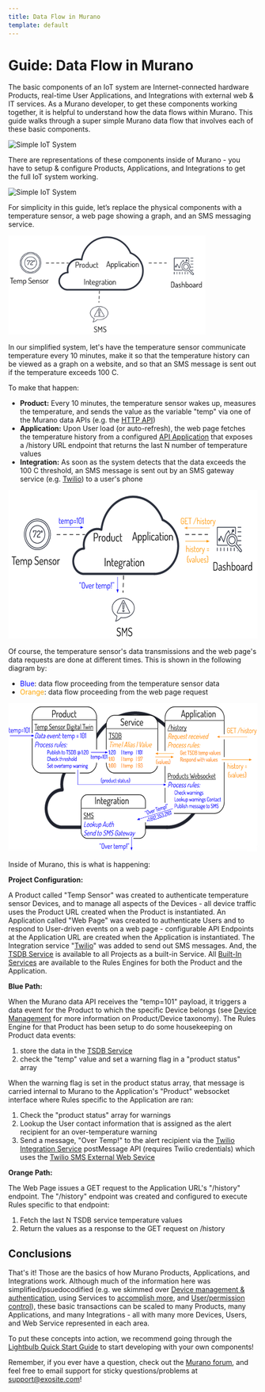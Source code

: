 ```yaml
---
title: Data Flow in Murano
template: default
---
```


# Guide: Data Flow in Murano

The basic components of an IoT system are Internet-connected hardware Products, real-time User Applications, and Integrations with external web & IT services.  As a Murano developer, to get these components working together, it is helpful to understand how the data flows within Murano.  This guide walks through a super simple Murano data flow that involves each of these basic components.

<img src="/guides/assets/mdf-iot-simple-diagram.png" height="200" alt="Simple IoT System">


There are representations of these components inside of Murano - you have to setup & configure Products, Applications, and Integrations to get the full IoT system working.

<img src="/guides/assets/mdf-iot-simple-diagram-murano.png" height="200" alt="Simple IoT System">

For simplicity in this guide, let’s replace the physical components with a temperature sensor, a web page showing a graph, and an SMS messaging service. 

<img src="/guides/assets/mdf-iot-component-diagram.png" height="200" alt="Simple IoT System">

In our simplified system, let's have the temperature sensor communicate temperature every 10 minutes, make it so that the temperature history can be viewed as a graph on a website, and so that an SMS message is sent out if the temperature exceeds 100 C.  

To make that happen:
* **Product:** Every 10 minutes, the temperature sensor wakes up, measures the temperature, and sends the value as the variable "temp" via one of the Murano data APIs (e.g. the <a href="/reference/products/device-api/http/" target="_blank">HTTP API</a>)
* **Application:** Upon User load (or auto-refresh), the web page fetches the temperature history from a configured <a href="/guides/api-application/" target="_blank">API Application</a> that exposes a /history URL endpoint that returns the last N number of temperature values
* **Integration:** As soon as the system detects that the data exceeds the 100 C threshold, an SMS message is sent out by an SMS gateway service (e.g. <a href="/reference/services/twilio/" target="_blank">Twilio</a>) to a user's phone
 
<img src="/guides/assets/mdf-iot-component-external-flow.png" height="300" alt="Simple IoT System">

Of course, the temperature sensor's data transmissions and the web page's data requests are done at different times.  This is shown in the following diagram by:
* <span style="color:blue">Blue</span>: data flow proceeding from the temperature sensor data
* <span style="color:orange">Orange</span>: data flow proceeding from the web page request

<img src="/guides/assets/mdf-murano-internal-flow.png" height="300" alt="Simple IoT System">

Inside of Murano, this is what is happening:

**Project Configuration:**

A Product called "Temp Sensor" was created to authenticate temperature sensor Devices, and to manage all aspects of the Devices - all device traffic uses the Product URL created when the Product is instantiated.  An Application called "Web Page" was created to authenticate Users and to respond to User-driven events on a web page - configurable API Endpoints at the Application URL are created when the Application is instantiated. The Integration service "<a href="/reference/services/twilio/" target="_blank">Twilio</a>" was added to send out SMS messages.  And, the <a href="/reference/services/tsdb/" target="_blank">TSDB Service</a> is available to all Projects as a built-in Service.  All <a href="/reference/services/" target="_blank">Built-In Services</a> are available to the Rules Engines for both the Product and the Application.  

**Blue Path:** 

When the Murano data API receives the "temp=101" payload, it triggers a data event for the Product to which the specific Device belongs (see <a href="/guides/device-management/" target="_blank">Device Management</a> for more information on Product/Device taxonomy).  The Rules Engine for that Product has been setup to do some housekeeping on Product data events:
1. store the data in the <a href="/reference/services/tsdb/" target="_blank">TSDB Service</a>
2. check the "temp" value and set a warning flag in a "product status" array

When the warning flag is set in the product status array, that message is carried internal to Murano to the Application's "Product" websocket interface where Rules specific to the Application are ran:

1. Check the "product status" array for warnings
2. Lookup the User contact information that is assigned as the alert recipient for an over-temperature warning
3. Send a message, "Over Temp!" to the alert recipient via the <a href="../../reference/services/twilio/" target="_blank">Twilio Integration Service</a> postMessage API (requires Twilio credentials) which uses the <a href="https://www.twilio.com" target="_blank">Twilio SMS External Web Sevice</a>


**Orange Path:**

The Web Page issues a GET request to the Application URL's "/history" endpoint.  The "/history" endpoint was created and configured to execute Rules specific to that endpoint:

1. Fetch the last N TSDB service temperature values
2. Return the values as a response to the GET request on /history

## Conclusions

That's it!  Those are the basics of how Murano Products, Applications, and Integrations work. Although much of the information here was simplified/psuedocodified (e.g. we skimmed over <a href="/guides/device-management/" target="_blank">Device management & authentication</a>, using Services to <a href="/guides/keystore-service/" target="_blank">accomplish more</a>, and <a href="/guides/user-management/" target="_blank">User/permission control</a>), these basic transactions can be scaled to many Products, many Applications, and many Integrations - all with many more Devices, Users, and Web Service represented in each area.

To put these concepts into action, we recommend going through the <a href="/quickstarts/lightbulb/" target="_blank">Lightbulb Quick Start Guide</a> to start developing with your own components!

Remember, if you ever have a question, check out the <a href="https://community.exosite.com/" target="_blank">Murano forum</a>, and feel free to email support for sticky questions/problems at support@exosite.com!







